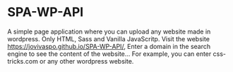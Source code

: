 # SPA-WP-API
A simple page application where you can upload any website made in wordpress. Only HTML, Sass and Vanilla JavaScritp. 
Visit the website https://jovivaspo.github.io/SPA-WP-API/, Enter a domain in the search engine to see the content of the website... 
For example, you can enter css-tricks.com or any other wordpress website.
